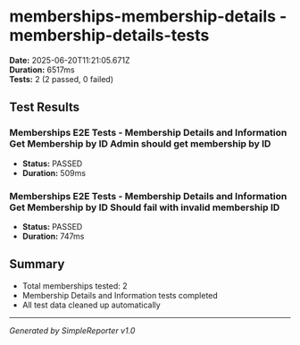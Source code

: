 # memberships-membership-details - membership-details-tests

**Date:** 2025-06-20T11:21:05.671Z  
**Duration:** 6517ms  
**Tests:** 2 (2 passed, 0 failed)

## Test Results


### Memberships E2E Tests - Membership Details and Information Get Membership by ID Admin should get membership by ID
- **Status:** PASSED
- **Duration:** 509ms



### Memberships E2E Tests - Membership Details and Information Get Membership by ID Should fail with invalid membership ID
- **Status:** PASSED
- **Duration:** 747ms



## Summary

- Total memberships tested: 2
- Membership Details and Information tests completed
- All test data cleaned up automatically

---
*Generated by SimpleReporter v1.0*
